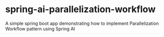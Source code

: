 # spring-ai-parallelization-workflow
A simple spring boot app demonstrating how to implement Parallelization Workflow pattern using Spring AI
